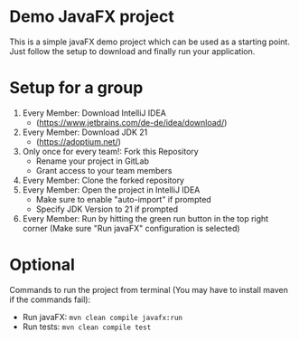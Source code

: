 # Demo JavaFX project
This is a simple javaFX demo project which can be used as a starting point.
Just follow the setup to download and finally run your application.

# Setup for a group
 1. Every Member: Download IntelliJ IDEA
	- (https://www.jetbrains.com/de-de/idea/download/)
 2. Every Member: Download JDK 21
	- (https://adoptium.net/)
 3. Only once for every team!: Fork this Repository
    - Rename your project in GitLab
    - Grant access to your team members
 4. Every Member: Clone the forked repository
 5. Every Member: Open the project in IntelliJ IDEA
	- Make sure to enable "auto-import" if prompted
	- Specify JDK Version to 21 if prompted
 6. Every Member: Run by hitting the green run button in the top right corner (Make sure "Run javaFX" configuration is selected)
 
# Optional
Commands to run the project from terminal (You may have to install maven if the commands fail):
- Run javaFX: `mvn clean compile javafx:run`
- Run tests: `mvn clean compile test`
